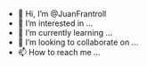 - 👋 Hi, I’m @JuanFrantroll
- 👀 I’m interested in ...
- 🌱 I’m currently learning ...
- 💞️ I’m looking to collaborate on ...
- 📫 How to reach me ...

<!---
JuanFrantroll/JuanFrantroll is a ✨ special ✨ repository because its `README.md` (this file) appears on your GitHub profile.
You can click the Preview link to take a look at your changes.
--->
